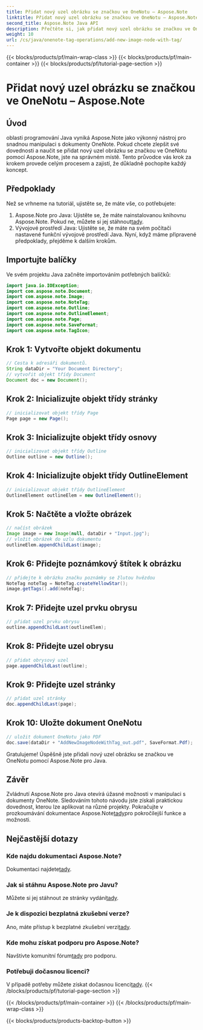 ```yaml
---
title: Přidat nový uzel obrázku se značkou ve OneNotu – Aspose.Note
linktitle: Přidat nový uzel obrázku se značkou ve OneNotu – Aspose.Note
second_title: Aspose.Note Java API
description: Přečtěte si, jak přidat nový uzel obrázku se značkou ve OneNotu pomocí Aspose.Note pro Java. Zvyšte své znalosti programování v Javě bez námahy.
weight: 10
url: /cs/java/onenote-tag-operations/add-new-image-node-with-tag/
---
```


{{< blocks/products/pf/main-wrap-class >}}
{{< blocks/products/pf/main-container >}}
{{< blocks/products/pf/tutorial-page-section >}}

# Přidat nový uzel obrázku se značkou ve OneNotu – Aspose.Note

## Úvod
oblasti programování Java vyniká Aspose.Note jako výkonný nástroj pro snadnou manipulaci s dokumenty OneNote. Pokud chcete zlepšit své dovednosti a naučit se přidat nový uzel obrázku se značkou ve OneNotu pomocí Aspose.Note, jste na správném místě. Tento průvodce vás krok za krokem provede celým procesem a zajistí, že důkladně pochopíte každý koncept.
## Předpoklady
Než se vrhneme na tutoriál, ujistěte se, že máte vše, co potřebujete:
1.  Aspose.Note pro Java: Ujistěte se, že máte nainstalovanou knihovnu Aspose.Note. Pokud ne, můžete si jej stáhnout[tady](https://releases.aspose.com/note/java/).
2. Vývojové prostředí Java: Ujistěte se, že máte na svém počítači nastavené funkční vývojové prostředí Java.
Nyní, když máme připravené předpoklady, přejděme k dalším krokům.
## Importujte balíčky
Ve svém projektu Java začněte importováním potřebných balíčků:
```java
import java.io.IOException;
import com.aspose.note.Document;
import com.aspose.note.Image;
import com.aspose.note.NoteTag;
import com.aspose.note.Outline;
import com.aspose.note.OutlineElement;
import com.aspose.note.Page;
import com.aspose.note.SaveFormat;
import com.aspose.note.TagIcon;
```
## Krok 1: Vytvořte objekt dokumentu
```java
// Cesta k adresáři dokumentů.
String dataDir = "Your Document Directory";
// vytvořit objekt třídy Document
Document doc = new Document();
```
## Krok 2: Inicializujte objekt třídy stránky
```java
// inicializovat objekt třídy Page
Page page = new Page();
```
## Krok 3: Inicializujte objekt třídy osnovy
```java
// inicializovat objekt třídy Outline
Outline outline = new Outline();
```
## Krok 4: Inicializujte objekt třídy OutlineElement
```java
// inicializovat objekt třídy OutlineElement
OutlineElement outlineElem = new OutlineElement();
```
## Krok 5: Načtěte a vložte obrázek
```java
// načíst obrázek
Image image = new Image(null, dataDir + "Input.jpg");
// vložit obrázek do uzlu dokumentu
outlineElem.appendChildLast(image);
```
## Krok 6: Přidejte poznámkový štítek k obrázku
```java
// přidejte k obrázku značku poznámky se žlutou hvězdou
NoteTag noteTag = NoteTag.createYellowStar();
image.getTags().add(noteTag);
```
## Krok 7: Přidejte uzel prvku obrysu
```java
// přidat uzel prvku obrysu
outline.appendChildLast(outlineElem);
```
## Krok 8: Přidejte uzel obrysu
```java
// přidat obrysový uzel
page.appendChildLast(outline);
```
## Krok 9: Přidejte uzel stránky
```java
// přidat uzel stránky
doc.appendChildLast(page);
```
## Krok 10: Uložte dokument OneNotu
```java
// uložit dokument OneNotu jako PDF
doc.save(dataDir + "AddNewImageNodeWithTag_out.pdf", SaveFormat.Pdf);
```
Gratulujeme! Úspěšně jste přidali nový uzel obrázku se značkou ve OneNotu pomocí Aspose.Note pro Java.
## Závěr
 Zvládnutí Aspose.Note pro Java otevírá úžasné možnosti v manipulaci s dokumenty OneNote. Sledováním tohoto návodu jste získali praktickou dovednost, kterou lze aplikovat na různé projekty. Pokračujte v prozkoumávání dokumentace Aspose.Note[tady](https://reference.aspose.com/note/java/)pro pokročilejší funkce a možnosti.
## Nejčastější dotazy
### Kde najdu dokumentaci Aspose.Note?
 Dokumentaci najdete[tady](https://reference.aspose.com/note/java/).
### Jak si stáhnu Aspose.Note pro Javu?
 Můžete si jej stáhnout ze stránky vydání[tady](https://releases.aspose.com/note/java/).
### Je k dispozici bezplatná zkušební verze?
 Ano, máte přístup k bezplatné zkušební verzi[tady](https://releases.aspose.com/).
### Kde mohu získat podporu pro Aspose.Note?
 Navštivte komunitní fórum[tady](https://forum.aspose.com/c/note/28) pro podporu.
### Potřebuji dočasnou licenci?
 V případě potřeby můžete získat dočasnou licenci[tady](https://purchase.aspose.com/temporary-license/).
{{< /blocks/products/pf/tutorial-page-section >}}

{{< /blocks/products/pf/main-container >}}
{{< /blocks/products/pf/main-wrap-class >}}

{{< blocks/products/products-backtop-button >}}
